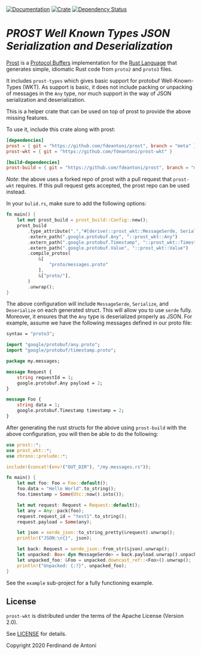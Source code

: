 [![Documentation](https://docs.rs/prost-wkt/badge.svg)](https://docs.rs/prost-wkt/)
[![Crate](https://img.shields.io/crates/v/prost-wkt.svg)](https://crates.io/crates/prost-wkt)
[![Dependency Status](https://deps.rs/repo/github/fdeantoni/prost-wkt/status.svg)](https://deps.rs/repo/github/fdeantoni/prost-wkt)

# *PROST Well Known Types JSON Serialization and Deserialization* #

[Prost](https://github.com/danburkert/prost) is a [Protocol Buffers](https://developers.google.com/protocol-buffers/)
implementation for the [Rust Language](https://www.rust-lang.org/) that generates simple, idiomatic Rust code from 
`proto2` and `proto3` files.

It includes `prost-types` which gives basic support for protobuf Well-Known-Types (WKT). As support is basic, it
does not include packing or unpacking of messages in the `Any` type, nor much support in the way of JSON serialization
and deserialization.

This is a helper crate that can be used on top of prost to provide the above missing features.

To use it, include this crate along with prost:

```toml
[dependencies]
prost = { git = "https://github.com/fdeantoni/prost", branch = "meta" }
prost-wkt = { git = "https://github.com/fdeantoni/prost-wkt" }

[build-dependencies]
prost-build = { git = "https://github.com/fdeantoni/prost", branch = "meta" }
```

*Note*: the above uses a forked repo of prost with a pull request that `prost-wkt` requires. If this 
pull request gets accepted, the prost repo can be used instead.

In your `bulid.rs`, make sure to add the following options:
```rust
fn main() {
    let mut prost_build = prost_build::Config::new();
    prost_build
        .type_attribute(".","#[derive(::prost_wkt::MessageSerde, Serialize, Deserialize)] #[serde(default, rename_all=\"camelCase\")]")
        .extern_path(".google.protobuf.Any", "::prost_wkt::Any")
        .extern_path(".google.protobuf.Timestamp", "::prost_wkt::Timestamp")
        .extern_path(".google.protobuf.Value", "::prost_wkt::Value")
        .compile_protos(
            &[
                "proto/messages.proto"
            ],
            &["proto/"],
        )
        .unwrap();
}
```

The above configuration will include `MessageSerde`, `Serialize`, and `Deserialize` on each generated struct. This will
allow you to use `serde` fully. Moreover, it ensures that the `Any` type is deserialized properly as JSON. For example,
assume we have the following messages defined in our proto file:

```proto
syntax = "proto3";

import "google/protobuf/any.proto";
import "google/protobuf/timestamp.proto";

package my.messages;

message Request {
    string requestId = 1;
    google.protobuf.Any payload = 2;
}

message Foo {
    string data = 1;
    google.protobuf.Timestamp timestamp = 2;
}
```

After generating the rust structs for the above using `prost-build` with the above configuration, you will then be able
to do the following:

```rust
use prost::*;
use prost_wkt::*;
use chrono::prelude::*;

include!(concat!(env!("OUT_DIR"), "/my.messages.rs"));

fn main() {
    let mut foo: Foo = Foo::default();
    foo.data = "Hello World".to_string();
    foo.timestamp = Some(Utc::now().into());

    let mut request: Request = Request::default();
    let any = Any::pack(foo);
    request.request_id = "test1".to_string();
    request.payload = Some(any);

    let json = serde_json::to_string_pretty(&request).unwrap();
    println!("JSON:\n{}", json);

    let back: Request = serde_json::from_str(&json).unwrap();
    let unpacked: Box< dyn MessageSerde> = back.payload.unwrap().unpack().unwrap();
    let unpacked_foo: &Foo = unpacked.downcast_ref::<Foo>().unwrap();
    println!("Unpacked: {:?}", unpacked_foo);
}
```

See the `example` sub-project for a fully functioning example.

## License ##

`prost-wkt` is distributed under the terms of the Apache License (Version 2.0).

See [LICENSE](LICENSE) for details.

Copyright 2020 Ferdinand de Antoni
